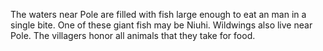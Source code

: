 The waters near Pole are filled with fish large enough to eat an man in a single bite. One of these giant fish may be Niuhi. Wildwings also live near Pole. The villagers honor all animals that they take for food.